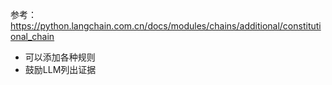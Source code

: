 参考：https://python.langchain.com.cn/docs/modules/chains/additional/constitutional_chain

- 可以添加各种规则
- 鼓励LLM列出证据